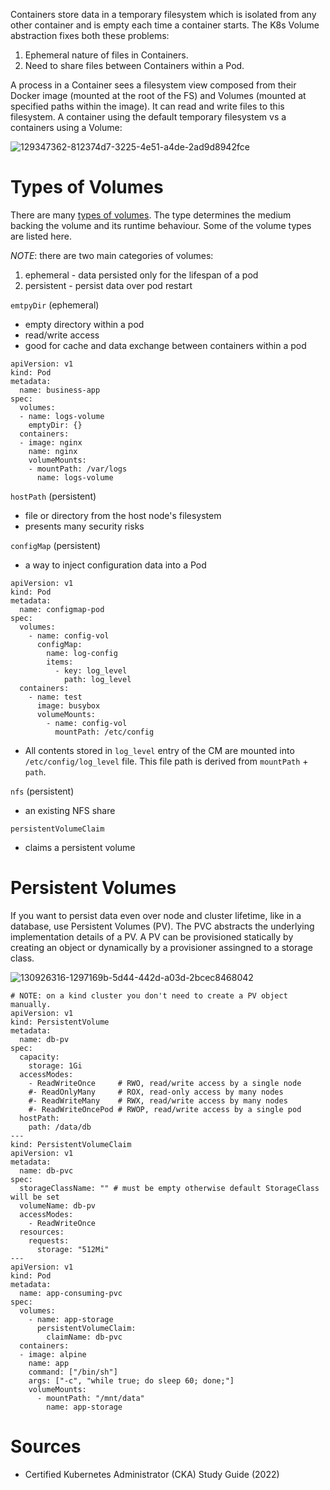 Containers store data in a temporary filesystem which is isolated from any other container and is empty each time a container starts. The K8s Volume abstraction fixes both these problems:

1. Ephemeral nature of files in Containers.
2. Need to share files between Containers within a Pod.

A process in a Container sees a filesystem view composed from their Docker image (mounted at the root of the FS) and Volumes (mounted at specified paths within the image). It can read and write files to this filesystem. A container using the default temporary filesystem vs a containers using a Volume:

![129347362-812374d7-3225-4e51-a4de-2ad9d8942fce](https://user-images.githubusercontent.com/1047259/176395171-e934df27-6eac-4704-8a0f-f9c45c6d1d2e.png)

# Types of Volumes

There are many [types of volumes](https://kubernetes.io/docs/concepts/storage/volumes/#volume-types). The type determines the medium backing the volume and its runtime behaviour. Some of the volume types are listed here.

*NOTE*: there are two main categories of volumes:
1. ephemeral - data persisted only for the lifespan of a pod
2. persistent - persist data over pod restart

`emtpyDir` (ephemeral)

* empty directory within a pod
* read/write access
* good for cache and data exchange between containers within a pod

```
apiVersion: v1
kind: Pod
metadata:
  name: business-app
spec:
  volumes:
  - name: logs-volume
    emptyDir: {}
  containers:
  - image: nginx
    name: nginx
    volumeMounts:
    - mountPath: /var/logs
      name: logs-volume
```

`hostPath` (persistent)

* file or directory from the host node's filesystem
* presents many security risks

`configMap` (persistent)

* a way to inject configuration data into a Pod

```
apiVersion: v1
kind: Pod
metadata:
  name: configmap-pod
spec:
  volumes:
    - name: config-vol
      configMap:
        name: log-config
        items:
          - key: log_level
            path: log_level
  containers:
    - name: test
      image: busybox
      volumeMounts:
        - name: config-vol
          mountPath: /etc/config
```

* All contents stored in `log_level` entry of the CM are mounted into `/etc/config/log_level` file. This file path is derived from `mountPath` + `path`.

`nfs` (persistent)

* an existing NFS share

`persistentVolumeClaim`

* claims a persistent volume

# Persistent Volumes

If you want to persist data even over node and cluster lifetime, like in a database, use Persistent Volumes (PV). The PVC abstracts the underlying implementation details of a PV. A PV can be provisioned statically by creating an object or dynamically by a provisioner assingned to a storage class.

![130926316-1297169b-5d44-442d-a03d-2bcec8468042](https://user-images.githubusercontent.com/1047259/176382749-e72a804f-c3a9-4e05-924b-fcca190e0c84.png)

```
# NOTE: on a kind cluster you don't need to create a PV object manually.
apiVersion: v1
kind: PersistentVolume
metadata:
  name: db-pv
spec:
  capacity:
    storage: 1Gi
  accessModes:
    - ReadWriteOnce     # RWO, read/write access by a single node
    #- ReadOnlyMany     # ROX, read-only access by many nodes
    #- ReadWriteMany    # RWX, read/write access by many nodes
    #- ReadWriteOncePod # RWOP, read/write access by a single pod
  hostPath:
    path: /data/db
---
kind: PersistentVolumeClaim
apiVersion: v1
metadata:
  name: db-pvc
spec:
  storageClassName: "" # must be empty otherwise default StorageClass will be set
  volumeName: db-pv
  accessModes:
    - ReadWriteOnce
  resources:
    requests:
      storage: "512Mi"
---
apiVersion: v1
kind: Pod
metadata:
  name: app-consuming-pvc
spec:
  volumes:
    - name: app-storage
      persistentVolumeClaim:
        claimName: db-pvc
  containers:
  - image: alpine
    name: app
    command: ["/bin/sh"]
    args: ["-c", "while true; do sleep 60; done;"]
    volumeMounts:
      - mountPath: "/mnt/data"
        name: app-storage
```

# Sources

* Certified Kubernetes Administrator (CKA) Study Guide (2022)

